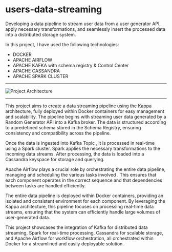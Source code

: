 # users-data-streaming

Developing a data pipeline to stream user data from a user generator API, apply necessary transformations, and seamlessly insert the processed data into a distributed storage system.

In this project, I have used the following technologies:

- DOCKER
- APACHE AIRFLOW
- APACHE KAFKA with schema registry & Control Center
- APACHE CASSANDRA
- APACHE SPARK CLUSTER

----------------------------------------------------------------------------------------------------------------------------------------------

![Project Architecture](https://github.com/user-attachments/assets/5f8a7a47-c4d0-49b7-8999-6dc9b6b59aae)

----------------------------------------------------------------------------------------------------------------------------------------------

This project aims to create a data streaming pipeline using the Kappa architecture, fully deployed within Docker containers for easy management and scalability. The pipeline begins with streaming user data generated by a Random Generator API into a Kafka broker. The data is structured according to a predefined schema stored in the Schema Registry, ensuring consistency and compatibility across the pipeline.

Once the data is ingested into Kafka Topic , it is processed in real-time using a Spark cluster. Spark applies the necessary transformations to the incoming data streams. After processing, the data is loaded into a Cassandra keyspace for storage and querying.

Apache Airflow plays a crucial role by orchestrating the entire data pipeline, managing and scheduling the various tasks involved . This ensures that each component operates in the correct sequence and that dependencies between tasks are handled efficiently.

The entire data pipeline is deployed within Docker containers, providing an isolated and consistent environment for each component. By leveraging the Kappa architecture, this pipeline focuses on processing real-time data streams, ensuring that the system can efficiently handle large volumes of user-generated data.

This project showcases the integration of Kafka for distributed data streaming, Spark for real-time processing, Cassandra for scalable storage, and Apache Airflow for workflow orchestration, all orchestrated within Docker for a streamlined and easily deployable solution.

